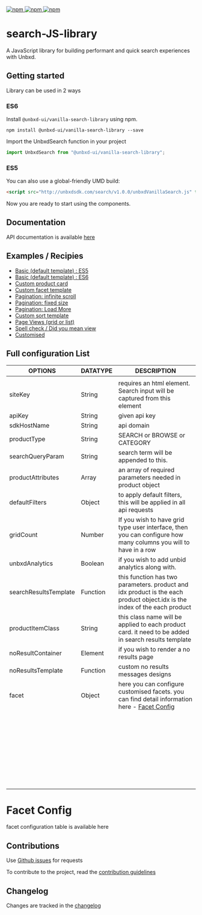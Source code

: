 <a href="https://www.npmjs.com/package/@unbxd-ui/vanilla-search-library">
  <img alt="npm" src="https://img.shields.io/npm/v/@unbxd-ui/vanilla-search-library?color=blue">
</a>
<a href="https://www.npmjs.com/package/@unbxd-ui/vanilla-search-library">
  <img alt="npm" src="https://img.shields.io/npm/l/@unbxd-ui/vanilla-search-library">
</a>
<a href="https://www.npmjs.com/package/@unbxd-ui/vanilla-search-library">
  <img alt="npm" src="https://img.shields.io/npm/dm/@unbxd-ui/vanilla-search-library">
</a>

# search-JS-library
A JavaScript library for building performant and quick search experiences with Unbxd.


## Getting started

Library can be used in 2 ways

### ES6
Install `@unbxd-ui/vanilla-search-library` using npm.

```shell
npm install @unbxd-ui/vanilla-search-library --save
```

Import the UnbxdSearch function in your project

```js
import UnbxdSearch from "@unbxd-ui/vanilla-search-library";
```

### ES5

You can also use a global-friendly UMD build:

```html
<script src="http://unbxdsdk.com/search/v1.0.0/unbxdVanillaSearch.js" type="text/javascript"></script>
```

Now you are ready to start using the components.

## Documentation
API documentation is available <a href="http://cxdoc.unbxd.io/search-JS-library/">here</a>


## Examples / Recipies

<ul>
    <li>
        <a href="#">Basic (default template) : ES5</a>
    </li>
    <li>
        <a href="#">Basic (default template) : ES6</a>
    </li>
    <li>
        <a href="#">Custom product card</a>
    </li>  
    <li>
        <a href="#">Custom facet template</a>
    </li>
    <li>
        <a href="#">Pagination: infinite scroll</a>
    </li>  
    <li>
        <a href="#">Pagination: fixed size</a>
    </li>  
    <li>
        <a href="#">Pagination: Load More</a>
    </li> 
    <li>
        <a href="#">Custom sort template</a>
    </li>   
    <li>
        <a href="#">Page Views (grid or list)</a>
    </li> 
    <li>
        <a href="#">Spell check / Did you mean view</a>
    </li> 
    <li>
        <a href="https://codesandbox.io/s/friendly-microservice-to3r8?file=/index.html">Customised</a>
    </li>
</ul>


## Full configuration List
| OPTIONS               | DATATYPE | DESCRIPTION                                                                                                               |
|-----------------------|----------|---------------------------------------------------------------------------------------------------------------------------|
|                       |          |                                                                                                                           |
| siteKey               | String   | requires an html element. Search input will be captured from this element                                                 |
| apiKey                | String   | given api key                                                                                                             |
| sdkHostName           | String   | api domain                                                                                                                |
| productType           | String   | SEARCH or BROWSE or CATEGORY                                                                                              |
| searchQueryParam      | String   | search term will be appended to this.                                                                                     |
| productAttributes     | Array    | an array of required parameters needed in product object                                                                  |
| defaultFilters        | Object   | to apply default filters, this will be applied in all api requests                                                        |
| gridCount             | Number   | If you wish to have grid type user interface, then you can configure how many columns you will to have in a row           |
| unbxdAnalytics        | Boolean  | if you wish to add unbid analytics along with.                                                                            |
| searchResultsTemplate | Function | this function has two parameters. product and idx product is the each product object.idx is the index of the each product |
| productItemClass      | String   | this class name will be applied to each product card. it need to be added in search results template                      |
| noResultContainer     | Element  | if you wish to render a no results page                                                                                   |
| noResultsTemplate     | Function | custom no results messages designs                                                                                        |
| facet                 | Object   | here you can configure customised facets. you can find detail information here - [Facet Config](#Facet-Config)             |
|                       |          |                                                                                                                           |
|                       |          |                                                                                                                           |
|                       |          |                                                                                                                           |
|                       |          |                                                                                                                           |
|                       |          |                                                                                                                           |
|                       |          |                                                                                                                           |
|                       |          |                                                                                                                           |
|                       |          |                                                                                                                           |
|                       |          |                                                                                                                           |
|                       |          |                                                                                                                           |
|                       |          |                                                                                                                           |
|                       |          |                                                                                                                           |
|                       |          |                                                                                                                           |
|                       |          |                                                                                                                           |
|                       |          |                                                                                                                           |
|                       |          |                                                                                                                           |
|                       |          |                                                                                                                           |
|                       |          |                                                                                                                           |
|                       |          |                                                                                                                           |
|                       |          |                                                                                                                           |
|                       |          |                                                                                                                           |
|                       |          |                                                                                                                           |
|                       |          |                                                                                                                           |
|                       |          |                                                                                                                           |
|                       |          |                                                                                                                           |
|                       |          |                                                                                                                           |
|                       |          |                                                                                                                           |
|                       |          |                                                                                                                           |
|                       |          |                                                                                                                           |
|                       |          |                                                                                                                           |
|                       |          |                                                                                                                           |
|                       |          |                                                                                                                           |
|                       |          |                                                                                                                           |
|                       |          |                                                                                                                           |                                                                      	|



 # Facet Config
 facet configuration table is available here


## Contributions

Use [Github issues](https://github.com/unbxd/search-JS-library/issues) for requests

To contribute to the project, read the [contribution guidelines](CONTRIBUTE.md)

## Changelog

Changes are tracked in the [changelog](CHANGELOG.md)